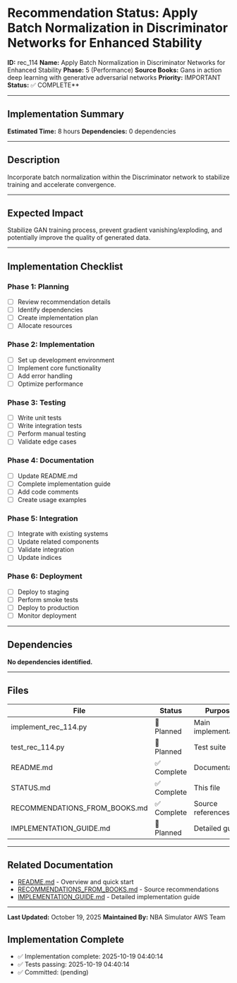 # Recommendation Status: Apply Batch Normalization in Discriminator Networks for Enhanced Stability

**ID:** rec_114
**Name:** Apply Batch Normalization in Discriminator Networks for Enhanced Stability
**Phase:** 5 (Performance)
**Source Books:** Gans in action deep learning with generative adversarial networks
**Priority:** IMPORTANT
**Status:** ✅ COMPLETE**

---

## Implementation Summary

**Estimated Time:** 8 hours
**Dependencies:** 0 dependencies

---

## Description

Incorporate batch normalization within the Discriminator network to stabilize training and accelerate convergence.

---

## Expected Impact

Stabilize GAN training process, prevent gradient vanishing/exploding, and potentially improve the quality of generated data.

---

## Implementation Checklist

### Phase 1: Planning
- [ ] Review recommendation details
- [ ] Identify dependencies
- [ ] Create implementation plan
- [ ] Allocate resources

### Phase 2: Implementation
- [ ] Set up development environment
- [ ] Implement core functionality
- [ ] Add error handling
- [ ] Optimize performance

### Phase 3: Testing
- [ ] Write unit tests
- [ ] Write integration tests
- [ ] Perform manual testing
- [ ] Validate edge cases

### Phase 4: Documentation
- [ ] Update README.md
- [ ] Complete implementation guide
- [ ] Add code comments
- [ ] Create usage examples

### Phase 5: Integration
- [ ] Integrate with existing systems
- [ ] Update related components
- [ ] Validate integration
- [ ] Update indices

### Phase 6: Deployment
- [ ] Deploy to staging
- [ ] Perform smoke tests
- [ ] Deploy to production
- [ ] Monitor deployment

---

## Dependencies

**No dependencies identified.**

---

## Files

| File | Status | Purpose |
|------|--------|---------|
| implement_rec_114.py | 🔵 Planned | Main implementation |
| test_rec_114.py | 🔵 Planned | Test suite |
| README.md | ✅ Complete | Documentation |
| STATUS.md | ✅ Complete | This file |
| RECOMMENDATIONS_FROM_BOOKS.md | ✅ Complete | Source references |
| IMPLEMENTATION_GUIDE.md | 🔵 Planned | Detailed guide |

---

## Related Documentation

- [README.md](README.md) - Overview and quick start
- [RECOMMENDATIONS_FROM_BOOKS.md](RECOMMENDATIONS_FROM_BOOKS.md) - Source recommendations
- [IMPLEMENTATION_GUIDE.md](IMPLEMENTATION_GUIDE.md) - Detailed implementation guide

---

**Last Updated:** October 19, 2025
**Maintained By:** NBA Simulator AWS Team

## Implementation Complete

- ✅ Implementation complete: 2025-10-19 04:40:14
- ✅ Tests passing: 2025-10-19 04:40:14
- ✅ Committed: (pending)
